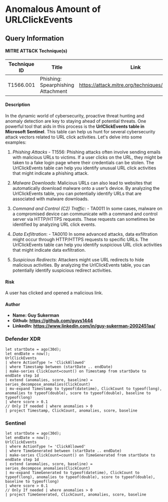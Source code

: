 # Anomalous Amount of URLClickEvents

## Query Information

#### MITRE ATT&CK Technique(s)

| Technique ID | Title    | Link    |
| ---  | --- | --- |
| T1566.001 | Phishing: Spearphishing Attachment | https://attack.mitre.org/techniques/T1566/001/ |

#### Description
In the dynamic world of cybersecurity, proactive threat hunting and anomaly detection are key to staying ahead of potential threats. One powerful tool that aids in this process is the **UrlClickEvents table in Microsoft Sentinel**. This table can help us hunt for several cybersecurity attack vectors related to URL click activities. Let's delve into some examples:

1. *Phishing Attacks* - T1556: Phishing attacks often involve sending emails with malicious URLs to victims. If a user clicks on the URL, they might be taken to a fake login page where their credentials can be stolen. The UrlClickEvents table can help you identify unusual URL click activities that might indicate a phishing attack.

2. *Malware Downloads*: Malicious URLs can also lead to websites that automatically download malware onto a user’s device. By analyzing the UrlClickEvents table, you can potentially identify URLs that are associated with malware downloads.

3. *Command and Control (C2) Traffic*: - TA0011 In some cases, malware on a compromised device can communicate with a command and control server via HTTP/HTTPS requests. These requests can sometimes be identified by analyzing URL click events.

4. *Data Exfiltration*: - TA0010 In some advanced attacks, data exfiltration might occur through HTTP/HTTPS requests to specific URLs. The UrlClickEvents table can help you identify suspicious URL click activities that might indicate data exfiltration.

5. *Suspicious Redirects*: Attackers might use URL redirects to hide malicious activities. By analyzing the UrlClickEvents table, you can potentially identify suspicious redirect activities.

#### Risk
A user has clicked and opened a malicious link.

#### Author
- **Name: Guy Sukerman**
- **Github: https://github.com/guys1444**
- **LinkedIn: https://www.linkedin.com/in/guy-sukerman-2002451aa/**

### Defender XDR
```
let startDate = ago(30d);
let endDate = now();
UrlClickEvents
| where ActionType != 'ClickAllowed'
| where Timestamp between (startDate .. endDate)
| make-series ClickCount=count() on Timestamp from startDate to endDate step 1d
| extend (anomalies, score, baseline) = series_decompose_anomalies(ClickCount)
| mv-expand Timestamp to typeof(datetime), ClickCount to typeof(long), anomalies to typeof(double), score to typeof(double), baseline to typeof(long)
| where score > 0.1
// Only If needed | where anomalies > 0
| project Timestamp, ClickCount, anomalies, score, baseline
```

### Sentinel
```
let startDate = ago(30d);
let endDate = now();
UrlClickEvents
| where ActionType != 'ClickAllowed'
| where TimeGenerated between (startDate .. endDate)
| make-series ClickCount=count() on TimeGenerated from startDate to endDate step 1d
| extend (anomalies, score, baseline) = series_decompose_anomalies(ClickCount)
| mv-expand TimeGenerated to typeof(datetime), ClickCount to typeof(long), anomalies to typeof(double), score to typeof(double), baseline to typeof(long)
| where score > 0.1
// Only If needed | where anomalies > 0
| project TimeGenerated, ClickCount, anomalies, score, baseline
```

